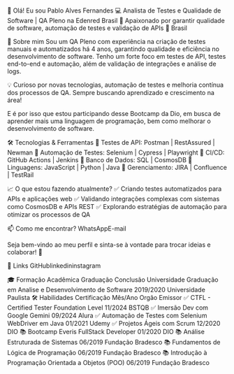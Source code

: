 👋 Olá! Eu sou Pablo Alves Fernandes
💻 Analista de Testes e Qualidade de Software | QA Pleno na Edenred Brasil
🔎 Apaixonado por garantir qualidade de software, automação de testes e validação de APIs
📍 Brasil

🚀 Sobre mim
Sou um QA Pleno com experiência na criação de testes manuais e automatizados há 4 anos, garantindo qualidade e eficiência no desenvolvimento de software. Tenho um forte foco em testes de API, testes end-to-end e automação, além de validação de integrações e análise de logs.

💡 Curioso por novas tecnologias, automação de testes e melhoria contínua dos processos de QA. Sempre buscando aprendizado e crescimento na área!

E é por isso que estou participando desse Bootcamp da Dio, em busca de aprender mais uma linguagem de programação, bem como melhorar o desenvolvimento de software.

🛠️ Tecnologias & Ferramentas
🔹 Testes de API: Postman | RestAssured | Newman
🔹 Automação de Testes: Selenium | Cypress | Playwright
🔹 CI/CD: GitHub Actions | Jenkins
🔹 Banco de Dados: SQL | CosmosDB
🔹 Linguagens: JavaScript | Python | Java
🔹 Gerenciamento: JIRA | Confluence | TestRail

📈 O que estou fazendo atualmente?
✅ Criando testes automatizados para APIs e aplicações web
✅ Validando integrações complexas com sistemas como CosmosDB e APIs REST
✅ Explorando estratégias de automação para otimizar os processos de QA

📫 Como me encontrar?
WhatsAppE-mail

Seja bem-vindo ao meu perfil e sinta-se à vontade para trocar ideias e colaborar! 🚀

🔗 Links
GitHublinkedininstagram

🎓 Formação Acadêmica
Graduação	Conclusão	Universidade
Graduação em Analise e Desenvolvimento de Software	2019/2020	Universidade Paulista
🛠 Habilidades
Certificação	Mês/Ano	Orgão Emissor
✅ CTFL - Certified Tester Foundation Level	11/2024	BSTQB
✅ Imersão Dev com Google Gemini	09/2024	Alura
✅ Automação de Testes com Selenium WebDriver em Java	01/2021	Udemy
✅ Projetos Ágeis com Scrum	12/2020	DIO
📚 Bootcamp Everis FullStack Developer	01/2020	DIO
📚 Análise Estruturada de Sistemas	06/2019	Fundação Bradesco
📚 Fundamentos de Lógica de Programação	06/2019	Fundação Bradesco
📚 Introdução à Programação Orientada a Objetos (POO)	06/2019	Fundação Bradesco
